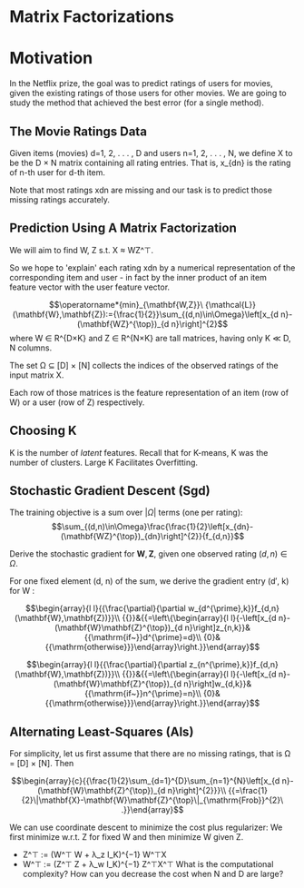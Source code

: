 # Matrix Factorizations 

# Motivation 

In the Netflix prize, the goal was to predict ratings of users for movies, given the existing ratings of those users for other movies. We are going to study the method that achieved the best error (for a single method).

## The Movie Ratings Data

Given items (movies) d=1, 2, . . . , D and users n=1, 2, . . . , N, we define X to be the D × N matrix containing all rating entries. That is, x_{dn} is the rating of n-th user for d-th item.

Note that most ratings xdn are missing and our task is to predict those missing ratings accurately.

## Prediction Using A Matrix Factorization

We will aim to find W, Z s.t. X ≈ WZ^⊤.

So we hope to 'explain' each rating xdn by a numerical representation of the corresponding item and user - in fact by the inner product of an item feature vector with the user feature vector.

$$\operatorname*{min}_{\mathbf{W,Z}}\ {\mathcal{L}}(\mathbf{W},\mathbf{Z}):={\frac{1}{2}}\sum_{(d,n)\in\Omega}\left[x_{d n}-(\mathbf{WZ}^{\top})_{d n}\right]^{2}$$
where W ∈ R^{D×K} and Z ∈ R^{N×K} are tall matrices, having only K ≪ D, N columns.

The set Ω ⊆ [D] × [N] collects the indices of the observed ratings of the input matrix X.

Each row of those matrices is the feature representation of an item (row of W) or a user (row of Z) respectively.

## Choosing K

K is the number of *latent* features.
Recall that for K-means, K was the number of clusters.
Large K Facilitates Overfitting.

## Stochastic Gradient Descent (Sgd)

The training objective is a sum over $|\Omega|$ terms (one per rating): 
$$\sum_{(d,n)\in\Omega}\frac{\frac{1}{2}\left[x_{dn}-(\mathbf{WZ}^{\top})_{dn}\right]^{2}}{f_{d,n}}$$ 

Derive the stochastic gradient for $\mathbf{W},\mathbf{Z}$, given one observed rating $(d,n)\in\Omega$.

For one fixed element (d, n) of the sum, we derive the gradient entry (d′, k) for W :

$$\begin{array}{l l}{{\frac{\partial}{\partial w_{d^{\prime},k}}f_{d,n}(\mathbf{W},\mathbf{Z})}}\\ {{}}&{{=\left\{\begin{array}{l l}{-\left[x_{d n}-(\mathbf{W}\mathbf{Z}^{\top})_{d n}\right]z_{n,k}}&{{\mathrm{if~}}d^{\prime}=d}\\ {0}&{{\mathrm{otherwise}}}\end{array}\right.}}\end{array}$$

$$\begin{array}{l l}{{\frac{\partial}{\partial z_{n^{\prime},k}}f_{d,n}(\mathbf{W},\mathbf{Z})}}\\ {{}}&{{=\left\{\begin{array}{l l}{-\left[x_{d n}-(\mathbf{W}\mathbf{Z}^{\top})_{d n}\right]w_{d,k}}&{{\mathrm{if~}}n^{\prime}=n}\\ {0}&{{\mathrm{otherwise}}}\end{array}\right.}}\end{array}$$

## Alternating Least-Squares (Als)

For simplicity, let us first assume that there are no missing ratings, that is Ω = [D] × [N]. Then

$$\begin{array}{c}{{\frac{1}{2}\sum_{d=1}^{D}\sum_{n=1}^{N}\left[x_{d n}-(\mathbf{W}\mathbf{Z}^{\top})_{d n}\right]^{2}}}\\ {{=\frac{1}{2}\|\mathbf{X}-\mathbf{W}\mathbf{Z}^{\top}\|_{\mathrm{Frob}}^{2}\ .}}\end{array}$$

We can use coordinate descent to minimize the cost plus regularizer:
We first minimize w.r.t. Z for fixed W and then minimize W
given Z.

- Z^⊤ := (W^⊤ W + λ_z I_K)^{−1} W^⊤X
- W^⊤ := (Z^⊤ Z + λ_w I_K)^{−1} Z^⊤X^⊤
What is the computational complexity? How can you decrease the cost when N and D are large?
